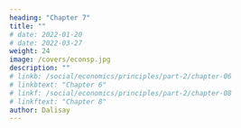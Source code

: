 ```yaml
---
heading: "Chapter 7"
title: ""
# date: 2022-01-20
# date: 2022-03-27
weight: 24
image: /covers/econsp.jpg
description: ""
# linkb: /social/economics/principles/part-2/chapter-06
# linkbtext: "Chapter 6"
# linkf: /social/economics/principles/part-2/chapter-08
# linkftext: "Chapter 8"
author: Dalisay
---
```


